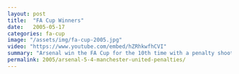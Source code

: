 ```yaml
---
layout: post
title:  "FA Cup Winners"
date:   2005-05-17
categories: fa-cup
image: "/assets/img/fa-cup-2005.jpg"
video: "https://www.youtube.com/embed/hZRhkwfhCVI"
summary: "Arsenal win the FA Cup for the 10th time with a penalty shootout victory over Manchester United. Arsenal were on the back foot for the majority of the game with Patrick Vieira scored the crucial penalty."
permalink: 2005/arsenal-5-4-manchester-united-penalties/
---
```

